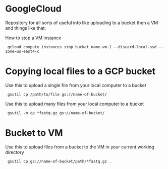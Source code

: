 # GoogleCloud
Repository for all sorts of useful info like uploading to a bucket then a VM and things like that: 

How to stop a VM instance

	 gcloud compute instances stop bucket_name-vm-1 --discard-local-ssd --zone=us-east4-c

# Copying local files to a GCP bucket

Use this to upload a single file from your local computer to a bucket

	 gsutil cp /path/to/file gs://name-of-bucket/
  
Use this to upload many files from your local computer to a bucket

	 gsutil -m cp *fastq.gz gs://name-of-bucket/

# Bucket to VM
Use this to upload files from a bucket to the VM in your current working directory

	 gsutil cp gs://name-of-bucket/path/*fastq.gz .
